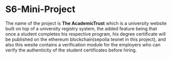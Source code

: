 # S6-Mini-Project
The name of the project is **The AcademicTrust** which is a university website built on top of a university registry system, the added feature being that once a student completes his respective program, his degree certificate will be published on the ethereum blockchain(sepolia tesnet in this project), and also this wesite contains a verification module for the employers who can verify the authenticity of the student certificates before hiring.
